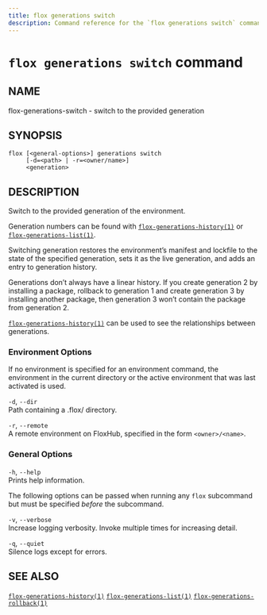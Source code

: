 ```yaml
---
title: flox generations switch
description: Command reference for the `flox generations switch` command.
---
```


# `flox generations switch` command

## NAME

flox-generations-switch - switch to the provided generation

## SYNOPSIS

    flox [<general-options>] generations switch
         [-d=<path> | -r=<owner/name>]
         <generation>

## DESCRIPTION

Switch to the provided generation of the environment.

Generation numbers can be found with
[`flox-generations-history(1)`](./flox-generations-history.md) or
[`flox-generations-list(1)`](./flox-generations-list.md).

Switching generation restores the environment’s manifest and lockfile to
the state of the specified generation, sets it as the live generation,
and adds an entry to generation history.

Generations don’t always have a linear history. If you create generation
2 by installing a package, rollback to generation 1 and create
generation 3 by installing another package, then generation 3 won’t
contain the package from generation 2.

[`flox-generations-history(1)`](./flox-generations-history.md) can be
used to see the relationships between generations.

### Environment Options

If no environment is specified for an environment command, the
environment in the current directory or the active environment that was
last activated is used.

`-d`, `--dir`  
Path containing a .flox/ directory.

`-r`, `--remote`  
A remote environment on FloxHub, specified in the form `<owner>/<name>`.

### General Options

`-h`, `--help`  
Prints help information.

The following options can be passed when running any `flox` subcommand
but must be specified *before* the subcommand.

`-v`, `--verbose`  
Increase logging verbosity. Invoke multiple times for increasing detail.

`-q`, `--quiet`  
Silence logs except for errors.

## SEE ALSO

[`flox-generations-history(1)`](./flox-generations-history.md)
[`flox-generations-list(1)`](./flox-generations-list.md)
[`flox-generations-rollback(1)`](./flox-generations-rollback.md)
